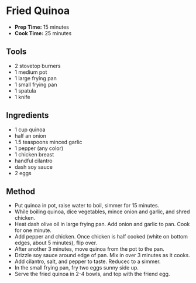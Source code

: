 # Fried Quinoa

- **Prep Time:** 15 minutes
- **Cook Time:** 25 minutes

## Tools

- 2 stovetop burners
- 1 medium pot
- 1 large frying pan
- 1 small frying pan
- 1 spatula
- 1 knife

## Ingredients

- 1 cup quinoa
- half an onion
- 1.5 teaspoons minced garlic
- 1 pepper (any color)
- 1 chicken breast
- handful cilantro
- dash soy sauce
- 2 eggs

## Method

- Put quinoa in pot, raise water to boil, simmer for 15 minutes.
- While boiling quinoa, dice vegetables, mince onion and garlic, and shred chicken.
- Heat dash olive oil in large frying pan. Add onion and garlic to pan. Cook for one minute.
- Add pepper and chicken. Once chicken is half cooked (white on bottom edges, about 5 minutes), flip over.
- After another 3 minutes, move quinoa from the pot to the pan.
- Drizzle soy sauce around edge of pan. Mix in over 3 minutes as it cooks.
- Add cilantro, salt, and pepper to taste. Reducec to a simmer.
- In the small frying pan, fry two eggs sunny side up.
- Serve the fried quinoa in 2-4 bowls, and top with the friend egg.
